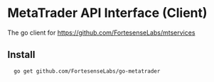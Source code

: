 # MetaTrader API Interface (Client)


The go client for https://github.com/FortesenseLabs/mtservices


## Install

```bash
  go get github.com/FortesenseLabs/go-metatrader
```
